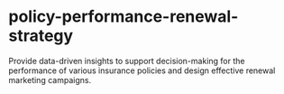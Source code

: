 # policy-performance-renewal-strategy
Provide data-driven insights to support decision-making for the performance of various insurance policies and design effective renewal marketing campaigns.
